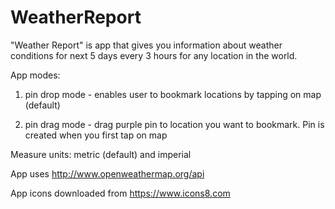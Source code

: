 # WeatherReport

"Weather Report" is app that gives you information about
weather conditions for next 5 days every 3 hours for any location in the world.

 

App modes:
1. pin drop mode - enables user to bookmark locations by tapping
    on map (default)

2. pin drag mode - drag purple pin to location you want to bookmark.
    Pin is created when you first tap on map


Measure units: metric (default) and imperial

App uses http://www.openweathermap.org/api 

App icons downloaded from https://www.icons8.com 
